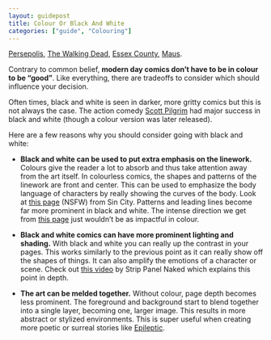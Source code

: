 ```yaml
---
layout: guidepost
title: Colour Or Black And White
categories: ["guide", "Colouring"]
---
```


[Persepolis](https://en.wikipedia.org/wiki/Persepolis_(comics)), [The Walking Dead](https://en.wikipedia.org/wiki/The_Walking_Dead_(comic_book)), [Essex County](https://en.wikipedia.org/wiki/Essex_County_Trilogy), [Maus](https://en.wikipedia.org/wiki/Maus).

Contrary to common belief, **modern day comics don’t have to be in colour to be “good”**. Like everything, there are tradeoffs to consider which should influence your decision.

Often times, black and white is seen in darker, more gritty comics but this is not always the case. The action comedy [Scott Pilgrim](https://en.wikipedia.org/wiki/Scott_Pilgrim) had major success in black and white (though a colour version was later released).

Here are a few reasons why you should consider going with black and white:

- **Black and white can be used to put extra emphasis on the linework.** Colours give the reader a lot to absorb and thus take attention away from the art itself. In colourless comics, the shapes and patterns of the linework are front and center. This can be used to emphasize the body language of characters by really showing the curves of the body. Look at [this page](https://s-media-cache-ak0.pinimg.com/originals/ee/62/c5/ee62c56e48d429c6f978c8722f77f0ae.jpg) (NSFW) from Sin City. Patterns and leading lines become far more prominent in black and white. The intense direction we get from [this page](http://ivanredi.com/wp-content/uploads/2011/05/Frank-Miller-Sin-City.jpg) just wouldn’t be as impactful in colour.

- **Black and white comics can have more prominent lighting and shading.** With black and white you can really up the contrast in your pages. This works similarly to the previous point as it can really show off the shapes of things. It can also amplify the emotions of a character or scene. Check out [this video](https://www.youtube.com/watch?v=zND4iSx1P3E) by Strip Panel Naked which explains this point in depth.

- **The art can be melded together.** Without colour, page depth becomes less prominent. The foreground and background start to blend together into a single layer, becoming one, larger image. This results in more abstract or stylized environments. This is super useful when creating more poetic or surreal stories like [Epileptic](https://en.wikipedia.org/wiki/Epileptic_(comics)).